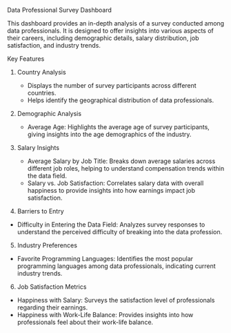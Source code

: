  Data Professional Survey Dashboard
 
This dashboard provides an in-depth analysis of a survey conducted among data professionals. It is designed to offer insights into various aspects of their careers, including demographic details, salary distribution, job satisfaction, and industry trends.

Key Features

1. Country Analysis
   - Displays the number of survey participants across different countries.
   - Helps identify the geographical distribution of data professionals.

2. Demographic Analysis
   - Average Age: Highlights the average age of survey participants, giving insights into the age demographics of the industry.
   
3. Salary Insights
   - Average Salary by Job Title: Breaks down average salaries across different job roles, helping to understand compensation trends within the data field.
   - Salary vs. Job Satisfaction: Correlates salary data with overall happiness to provide insights into how earnings impact job satisfaction.

 4. Barriers to Entry
   - Difficulty in Entering the Data Field: Analyzes survey responses to understand the perceived difficulty of breaking into the data profession.

 5. Industry Preferences
   - Favorite Programming Languages: Identifies the most popular programming languages among data professionals, indicating current industry trends.

 6. Job Satisfaction Metrics
   - Happiness with Salary: Surveys the satisfaction level of professionals regarding their earnings.
   - Happiness with Work-Life Balance: Provides insights into how professionals feel about their work-life balance.

